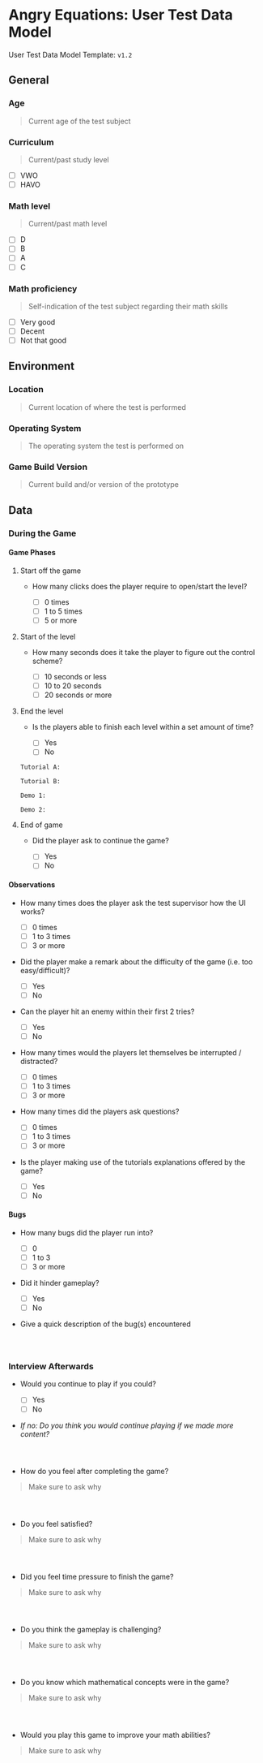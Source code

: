 # Angry Equations: User Test Data Model

User Test Data Model Template: `v1.2`

## General

### Age

> Current age of the test subject

### Curriculum

> Current/past study level

- [ ] VWO
- [ ] HAVO

### Math level

> Current/past math level

- [ ] D
- [ ] B
- [ ] A
- [ ] C

### Math proficiency

> Self-indication of the test subject regarding their math skills

- [ ] Very good
- [ ] Decent
- [ ] Not that good

## Environment

### Location

> Current location of where the test is performed

### Operating System

> The operating system the test is performed on

### Game Build Version

> Current build and/or version of the prototype

## Data

### During the Game

#### Game Phases

1. Start off the game

   - How many clicks does the player require to open/start the level?

     - [ ] 0 times
     - [ ] 1 to 5 times
     - [ ] 5 or more
2. Start of the level

   - How many seconds does it take the player to figure out the control scheme?

     - [ ] 10 seconds or less
     - [ ] 10 to 20 seconds
     - [ ] 20 seconds or more
3. End the level

   - Is the players able to finish each level within a set amount of time?

     - [ ] Yes
     - [ ] No

   ```text
   Tutorial A:

   Tutorial B:

   Demo 1:

   Demo 2:
   ```
4. End of game

   - Did the player ask to continue the game?

     - [ ] Yes
     - [ ] No

#### Observations

- How many times does the player ask the test supervisor how the UI works?

  - [ ] 0 times
  - [ ] 1 to 3 times
  - [ ] 3 or more
- Did the player make a remark about the difficulty of the game (i.e. too easy/difficult)?

  - [ ] Yes
  - [ ] No
- Can the player hit an enemy within their first 2 tries?

  - [ ] Yes
  - [ ] No
- How many times would the players let themselves be interrupted / distracted?

     - [ ] 0 times
     - [ ] 1 to 3 times
     - [ ] 3 or more
- How many times did the players ask questions?

  - [ ] 0 times
  - [ ] 1 to 3 times
  - [ ] 3 or more
- Is the player making use of the tutorials explanations offered by the game?

  - [ ] Yes
  - [ ] No

#### Bugs

- How many bugs did the player run into?

  - [ ] 0
  - [ ] 1 to 3
  - [ ] 3 or more
- Did it hinder gameplay?

  - [ ] Yes
  - [ ] No
- Give a quick description of the bug(s) encountered

  ```text



  ```

### Interview Afterwards

- Would you continue to play if you could?

  - [ ] Yes
  - [ ] No
- _If no: Do you think you would continue playing if we made more content?_

```text



```

- How do you feel after completing the game?

> Make sure to ask why

```text



```

- Do you feel satisfied?

> Make sure to ask why

```text



```

- Did you feel time pressure to finish the game?

> Make sure to ask why

```text



```

- Do you think the gameplay is challenging?

> Make sure to ask why

```text



```

- Do you know which mathematical concepts were in the game?

> Make sure to ask why

```text



```

- Would you play this game to improve your math abilities?

> Make sure to ask why

```text



```
